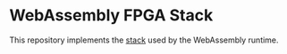 # WebAssembly FPGA Stack

This repository implements the [stack](https://www.w3.org/TR/wasm-core-1/#stack)
used by the WebAssembly runtime.
